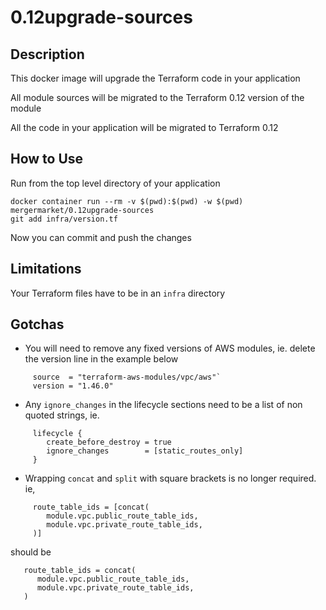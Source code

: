 # 0.12upgrade-sources

## Description
This docker image will upgrade the Terraform code in your application

All module sources will be migrated to the Terraform 0.12 version of the module

All the code in your application will be migrated to Terraform 0.12


## How to Use
Run from the top level directory of your application
```shell
docker container run --rm -v $(pwd):$(pwd) -w $(pwd) mergermarket/0.12upgrade-sources  
git add infra/version.tf 
```   
Now you can commit and push the changes


## Limitations
Your Terraform files have to be in an `infra` directory


## Gotchas
* You will need to remove any fixed versions of AWS modules, ie. delete the version line in the example below  
```HCL
     source  = "terraform-aws-modules/vpc/aws"`
     version = "1.46.0"
```
* Any `ignore_changes` in the lifecycle sections need to be a list of non quoted strings, ie.
 ```HCL 
      lifecycle {
         create_before_destroy = true
         ignore_changes        = [static_routes_only]
      }
```
* Wrapping `concat` and `split` with square brackets is no longer required. ie,
```HCL
     route_table_ids = [concat(
        module.vpc.public_route_table_ids,
        module.vpc.private_route_table_ids,
     )]
  ```
  should be 
       
  ```HCL
     route_table_ids = concat(
        module.vpc.public_route_table_ids,
        module.vpc.private_route_table_ids,
     )
  ```
